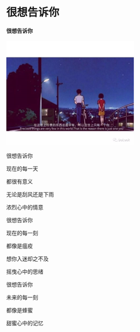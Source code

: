 # 很想告诉你


#### 很想告诉你

<img src="/images/02.jpg" alt="02" style="zoom:33%;" />

很想告诉你

现在的每一天

都很有意义

无论是刮风还是下雨

浓烈心中的情意



很想告诉你

现在的每一刻

都像是瘟疫

想你入迷却之不及

摇曳心中的思绪



很想告诉你

未来的每一刻

都像是蜂蜜

甜蜜心中的记忆




